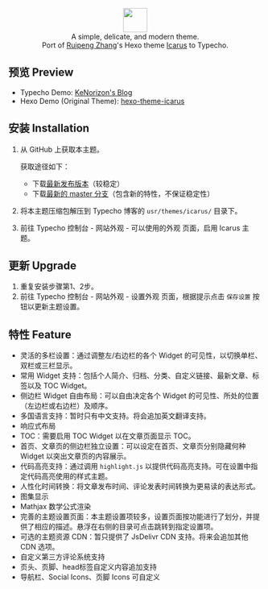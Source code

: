 <p align="center">
<img height="48" src="http://ppoffice.github.io/hexo-theme-icarus/images/logo.svg">
<br> 
A simple, delicate, and modern theme.
<br>
Port of <a href="https://github.com/ppoffice">Ruipeng Zhang</a>'s Hexo theme <a href="https://github.com/ppoffice/hexo-theme-icarus/">Icarus</a> to Typecho.
</p>

## 预览 Preview

* Typecho Demo: [KeNorizon's Blog](https://blog.kenorizon.cn/)
* Hexo Demo (Original Theme): [hexo-theme-icarus](https://blog.zhangruipeng.me/hexo-theme-icarus/)

## 安装 Installation

1. 从 GitHub 上获取本主题。

   获取途径如下：

   * 下载[最新发布版本](https://github.com/KeNorizon/typecho-theme-icarus/releases)（较稳定）
   * 下载[最新的 master 分支](https://github.com/KeNorizon/typecho-theme-icarus/archive/master.zip)（包含新的特性，不保证稳定性）

2. 将本主题压缩包解压到 Typecho 博客的 `usr/themes/icarus/` 目录下。
3. 前往 Typecho 控制台 - 网站外观 - 可以使用的外观 页面，启用 Icarus 主题。

## 更新 Upgrade

1. 重复安装步骤第1、2步。
2. 前往 Typecho 控制台 - 网站外观 - 设置外观 页面，根据提示点击 `保存设置` 按钮以更新主题设置。

## 特性 Feature

* 灵活的多栏设置：通过调整左/右边栏的各个 Widget 的可见性，以切换单栏、双栏或三栏显示。
* 常用 Widget 支持：包括个人简介、归档、分类、自定义链接、最新文章、标签以及 TOC Widget。
* 侧边栏 Widget 自由布局：可以自由决定各个 Widget 的可见性、所处的位置（左边栏或右边栏）及顺序。
* 多国语言支持：暂时只有中文支持。将会追加英文翻译支持。
* 响应式布局
* TOC：需要启用 TOC Widget 以在文章页面显示 TOC。
* 首页、文章页的侧边栏独立设置：可以设定在首页、文章页分别隐藏何种 Widget 以突出文章页的内容展示。
* 代码高亮支持：通过调用 `highlight.js` 以提供代码高亮支持。可在设置中指定代码高亮使用的样式主题。
* 人性化时间转换：将文章发布时间、评论发表时间转换为更易读的表达形式。
* 图集显示
* Mathjax 数学公式渲染
* 完善的主题设置页面：本主题设置项较多，设置页面按功能进行了划分，并提供了相应的描述。悬浮在右侧的目录可点击跳转到指定设置项。
* 可选的主题资源 CDN：暂只提供了 JsDelivr CDN 支持。将来会追加其他 CDN 选项。
* 自定义第三方评论系统支持
* 页头、页脚、head标签自定义内容追加支持
* 导航栏、Social Icons、页脚 Icons 可自定义